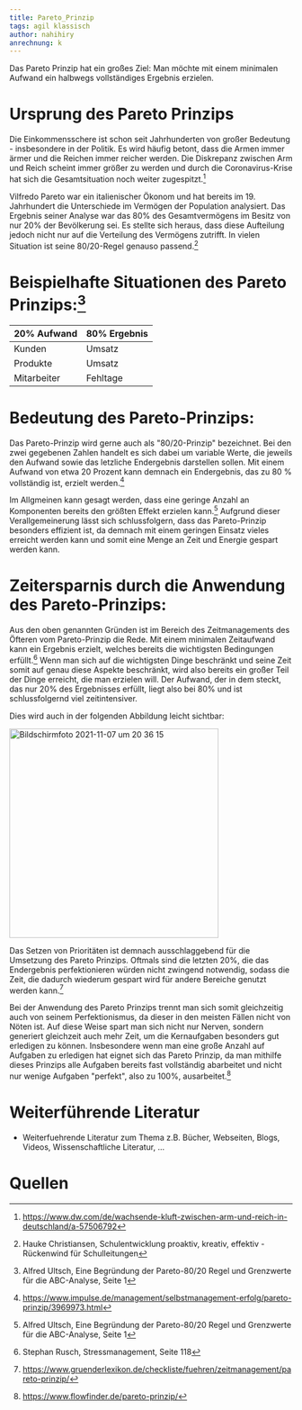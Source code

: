 ```yaml
---
title: Pareto_Prinzip
tags: agil klassisch
author: nahihiry
anrechnung: k 
---
```


Das Pareto Prinzip hat ein großes Ziel: Man möchte mit einem minimalen Aufwand ein halbwegs vollständiges Ergebnis erzielen. 


# Ursprung des Pareto Prinzips

Die Einkommensschere ist schon seit Jahrhunderten von großer Bedeutung - insbesondere in der Politik. Es wird häufig betont, dass die Armen immer ärmer und die Reichen immer reicher werden. Die Diskrepanz zwischen Arm und Reich scheint immer größer zu werden und durch die Coronavirus-Krise hat sich die Gesamtsituation noch weiter zugespitzt.[^1]

Vilfredo Pareto war ein italienischer Ökonom und hat bereits im 19. Jahrhundert die Unterschiede im Vermögen der Population analysiert.
Das Ergebnis seiner Analyse war das 80% des Gesamtvermögens im Besitz von nur 20% der Bevölkerung sei.
Es stellte sich heraus, dass diese Aufteilung jedoch nicht nur auf die Verteilung des Vermögens zutrifft. In vielen Situation ist seine 80/20-Regel genauso passend.[^2]


# Beispielhafte Situationen des Pareto Prinzips:[^4]

| 20% Aufwand   | 80% Ergebnis  | 
| ------------- | ------------- |
|  Kunden       |   Umsatz      |
|  Produkte     |   Umsatz      |
|  Mitarbeiter  |   Fehltage    |


# Bedeutung des Pareto-Prinzips:

Das Pareto-Prinzip wird gerne auch als "80/20-Prinzip" bezeichnet. Bei den zwei gegebenen Zahlen handelt es sich dabei um variable Werte, die jeweils den Aufwand sowie das letzliche Endergebnis darstellen sollen. Mit einem Aufwand von etwa 20 Prozent kann demnach ein Endergebnis, das zu 80 % vollständig ist, erzielt werden.[^3]

Im Allgmeinen kann gesagt werden, dass eine geringe Anzahl an Komponenten bereits den größten Effekt erzielen kann.[^4] Aufgrund dieser Verallgemeinerung lässt sich schlussfolgern, dass das Pareto-Prinzip besonders effizient ist, da demnach mit einem geringen Einsatz vieles erreicht werden kann und somit eine Menge an Zeit und Energie gespart werden kann.

# Zeitersparnis durch die Anwendung des Pareto-Prinzips:

Aus den oben genannten Gründen ist im Bereich des Zeitmanagements des Öfteren vom Pareto-Prinzip die Rede. Mit einem minimalen Zeitaufwand kann ein Ergebnis erzielt, welches bereits die wichtigsten Bedingungen erfüllt.[^5]
Wenn man sich auf die wichtigsten Dinge beschränkt und seine Zeit somit auf genau diese Aspekte beschränkt, wird also bereits ein großer Teil der Dinge erreicht, die man erzielen will. Der Aufwand, der in dem steckt, das nur 20% des Ergebnisses erfüllt, liegt also bei 80% und ist schlussfolgernd viel zeitintensiver. 

Dies wird auch in der folgenden Abbildung leicht sichtbar:

<img width="372" alt="Bildschirmfoto 2021-11-07 um 20 36 15" src="https://user-images.githubusercontent.com/92831472/140659311-7664a8b6-55b9-4e91-8289-e37ce96b5692.png">

Das Setzen von Prioritäten ist demnach ausschlaggebend für die Umsetzung des Pareto Prinzips. Oftmals sind die letzten 20%, die das Endergebnis perfektionieren würden nicht zwingend notwendig, sodass die Zeit, die dadurch wiederum gespart wird für andere Bereiche genutzt werden kann.[^6]

Bei der Anwendung des Pareto Prinzips trennt man sich somit gleichzeitig auch von seinem Perfektionismus, da dieser in den meisten Fällen nicht von Nöten ist. Auf diese Weise spart man sich nicht nur Nerven, sondern generiert gleichzeit auch mehr Zeit, um die Kernaufgaben besonders gut erledigen zu können. Insbesondere wenn man eine große Anzahl auf Aufgaben zu erledigen hat eignet sich das Pareto Prinzip, da man mithilfe dieses Prinzips alle Aufgaben bereits fast vollständig abarbeitet und nicht nur wenige Aufgaben "perfekt", also zu 100%, ausarbeitet.[^7]




# Weiterführende Literatur

* Weiterfuehrende Literatur zum Thema z.B. Bücher, Webseiten, Blogs, Videos, Wissenschaftliche Literatur, ...

# Quellen

[^1]: https://www.dw.com/de/wachsende-kluft-zwischen-arm-und-reich-in-deutschland/a-57506792
[^2]: Hauke Christiansen, Schulentwicklung proaktiv, kreativ, effektiv - Rückenwind für Schulleitungen
[^3]: https://www.impulse.de/management/selbstmanagement-erfolg/pareto-prinzip/3969973.html
[^4]: Alfred Ultsch, Eine Begründung der Pareto-80/20 Regel und Grenzwerte für die ABC-Analyse, Seite 1
[^5]: Stephan Rusch, Stressmanagement, Seite 118
[^6]: https://www.gruenderlexikon.de/checkliste/fuehren/zeitmanagement/pareto-prinzip/
[^7]: https://www.flowfinder.de/pareto-prinzip/

